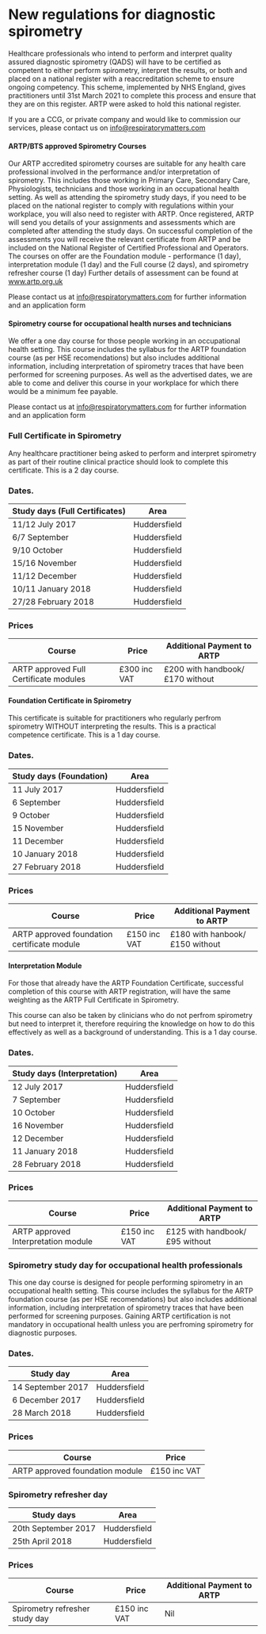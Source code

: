 
# New regulations for diagnostic spirometry

Healthcare professionals who intend to perform and interpret quality assured diagnostic spirometry (QADS) will have to be certified as competent to either perform spirometry, interpret the results, or both and placed on a national register with a reaccreditation scheme to ensure ongoing competency. This scheme, implemented by NHS England, gives practitioners until 31st March 2021 to complete this process and ensure that they are on this register. ARTP were asked to hold this national register.

If you are a CCG, or private company and would like to commission our services, please contact us on info@respiratorymatters.com

#### ARTP/BTS approved Spirometry Courses

Our ARTP accredited spirometry courses are suitable for any health care professional involved in the performance and/or interpretation of spirometry. This includes those working in Primary Care, Secondary Care, Physiologists, technicians and those working in an occupational health setting. As well as attending the spirometry study days, if you need to be placed on the national register to comply with regulations within your workplace, you will also need to register with ARTP. Once registered, ARTP will send you details of your assignments and assessments which are completed after attending the study days. On successful completion of the assessments you will receive the relevant certificate from ARTP and be included on the National Register of Certified Professional and Operators. The courses on offer are the  Foundation module - performance (1 day),  interpretation module (1 day) and the Full course (2 days), and spirometry refresher course (1 day) Further details of assessment can be found at www.artp.org.uk  

Please contact us at info@respiratorymatters.com for further information and an application form


#### Spirometry course for occupational health nurses and technicians

We offer a one day course for those people working in an occupational health setting. This course includes the syllabus for the ARTP foundation course (as per HSE recomendations) but also includes additional information, including interpretation of spirometry traces that have been performed for screening purposes. As well as the advertised dates, we are able to come and deliver this course in your workplace for which there would be a minimum fee payable. 

Please contact us at info@respiratorymatters.com for further information and an application form


### Full Certificate in Spirometry

Any healthcare practitioner being asked to perform and interpret spirometry as part of their routine clinical practice should look to complete this certificate. This is a 2 day course. 

### Dates. 

| Study days (Full Certificates) | Area         |  
|--------------------------------|--------------|
|11/12 July 2017                 | Huddersfield |
|6/7 September                   | Huddersfield | 
|9/10 October                    | Huddersfield | 
|15/16 November                  | Huddersfield | 
|11/12 December                  | Huddersfield |             
|10/11 January 2018              | Huddersfield |           
|27/28 February 2018             | Huddersfield |

### Prices 

| Course                                  | Price        | Additional Payment to ARTP     |          
|-----------------------------------------|------------- |--------------------------------|
| ARTP approved Full Certificate modules  |£300 inc VAT  | £200 with handbook/£170 without|  
                                                       
                                                            
#### Foundation Certificate in Spirometry

This certificate is suitable for practitioners who regularly perfrom spirometry WITHOUT interpreting the results. This is a practical competence certificate. This is a 1 day course.

### Dates. 

| Study days (Foundation)  | Area         | 
|--------------------------|--------------|
|11 July 2017              | Huddersfield |
|6 September               | Huddersfield | 
|9 October                 | Huddersfield | 
|15 November               | Huddersfield | 
|11 December               | Huddersfield |             
|10 January 2018           | Huddersfield |           
|27 February 2018          | Huddersfield |

### Prices

| Course                                     | Price          | Additional Payment to ARTP   |          
|--------------------------------------------|----------------|------------------------------|
| ARTP approved foundation certificate module| £150 inc VAT   |£180 with hanbook/£150 without| 


#### Interpretation Module

For those that already have the ARTP Foundation Certificate, successful completion of this course with ARTP registration, will have the same weighting as the ARTP Full Certificate in Spirometry.

This course can also be taken by clinicians who do not perfrom spirometry but need to interpret it, therefore requiring the knowledge on how to do this effectively as well as a background of understanding. This is a 1 day course.

### Dates. 

| Study days (Interpretation) | Area         | 
|-----------------------------|--------------|
|12 July 2017                 | Huddersfield |
|7 September                  | Huddersfield | 
|10 October                   | Huddersfield | 
|16 November                  | Huddersfield | 
|12 December                  | Huddersfield |             
|11 January 2018              | Huddersfield |           
|28 February 2018             | Huddersfield |

### Prices

| Course                                     | Price          | Additional Payment to ARTP   |          
|--------------------------------------------|----------------|------------------------------|
| ARTP approved Interpretation module        | £150 inc VAT   |£125 with handbook/£95 without| 


### Spirometry study day for occupational health professionals

This one day course is designed for people performing spirometry in an occupational health setting. This course includes the syllabus for the ARTP foundation course (as per HSE recomendations) but also includes additional information, including interpretation of spirometry traces that have been performed for screening purposes. Gaining ARTP certification is not mandatory in occupational health unless you are perfroming spirometry for diagnostic purposes.

### Dates. 

| Study day                | Area         | 
|--------------------------|--------------|
|14 September 2017         | Huddersfield | 
|6 December 2017           | Huddersfield | 
|28 March 2018             | Huddersfield | 
   
### Prices

| Course                            | Price          |          
|-----------------------------------|----------------|
| ARTP approved foundation module   | £150 inc VAT   |



### Spirometry refresher day

| Study days                  | Area         | 
|-----------------------------|--------------|
| 20th September 2017         | Huddersfield | 
| 25th April 2018             | Huddersfield |
### Prices

| Course                                     | Price          | Additional Payment to ARTP|          
|--------------------------------------------|----------------|---------------------------|
| Spirometry refresher  study day            | £150 inc VAT   | Nil                       | 







